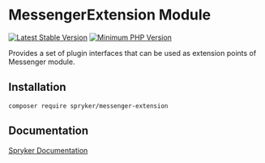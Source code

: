 # MessengerExtension Module
[![Latest Stable Version](https://poser.pugx.org/spryker/messenger-extension/v/stable.svg)](https://packagist.org/packages/spryker/messenger-extension)
[![Minimum PHP Version](https://img.shields.io/badge/php-%3E%3D%207.4-8892BF.svg)](https://php.net/)

Provides a set of plugin interfaces that can be used as extension points of Messenger module.

## Installation

```
composer require spryker/messenger-extension
```

## Documentation

[Spryker Documentation](https://docs.spryker.com)
